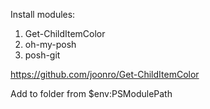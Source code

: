 Install modules:
1. Get-ChildItemColor
2. oh-my-posh
3. posh-git

https://github.com/joonro/Get-ChildItemColor

Add to folder from $env:PSModulePath